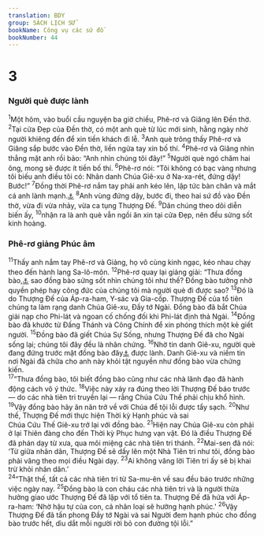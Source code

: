 ```yaml
---
translation: BDY
group: SÁCH LỊCH SỬ
bookName: Công vụ các sứ đồ 
bookNumber: 44
---
```


<div class="title"><h1>3</h1><h3>Người què được lành</h3></div>
<span class="verse cong_3_1"><sup>1</sup>Một hôm, vào buổi cầu nguyện ba giờ chiều, Phê-rơ và Giăng lên Đền thờ. </span>
<span class="verse cong_3_2"><sup>2</sup>Tại cửa Đẹp của Đền thờ, có một anh què từ lúc mới sinh, hằng ngày nhờ người khiêng đến để xin tiền khách đi lễ. </span>
<span class="verse cong_3_3"><sup>3</sup>Anh què trông thấy Phê-rơ và Giăng sắp bước vào Đền thờ, liền ngửa tay xin bố thí. </span>
<span class="verse cong_3_4"><sup>4</sup>Phê-rơ và Giăng nhìn thẳng mặt anh rồi bảo: “Anh nhìn chúng tôi đây!” </span>
<span class="verse cong_3_5"><sup>5</sup>Người què ngó chăm hai ông, mong sẽ được ít tiền bố thí. </span>
<span class="verse cong_3_6"><sup>6</sup>Phê-rơ nói: “Tôi không có bạc vàng nhưng tôi biếu anh điều tôi có: Nhân danh Chúa Giê-xu ở Na-xa-rét, đứng dậy! Bước!” </span>
<span class="verse cong_3_7"><sup>7</sup>Đồng thời Phê-rơ nắm tay phải anh kéo lên, lập tức bàn chân và mắt cá anh lành mạnh.<a href="#" data-toggle="tooltip" data-placement="bottom" title="Nt trở nên vững chắc">⚓</a> </span>
<span class="verse cong_3_8"><sup>8</sup>Anh vùng đứng dậy, bước đi, theo hai sứ đồ vào Đền thờ, vừa đi vừa nhảy, vừa ca tụng Thượng Đế.</span>
<span class="verse cong_3_9"><sup>9</sup>Dân chúng theo dõi diễn biến ấy, </span>
<span class="verse cong_3_10"><sup>10</sup>nhận ra là anh què vẫn ngồi ăn xin tại cửa Đẹp, nên đều sửng sốt kinh hoàng.</span>
<div class="title"><h3>Phê-rơ giảng Phúc âm</h3></div>
<span class="verse cong_3_11"><sup>11</sup>Thấy anh nắm tay Phê-rơ và Giảng, họ vô cùng kinh ngạc, kéo nhau chạy theo đến hành lang Sa-lô-môn. </span>
<span class="verse cong_3_12"><sup>12</sup>Phê-rơ quay lại giảng giải: “Thưa đồng bào,<a href="#" data-toggle="tooltip" data-placement="bottom" title="Nt người Y-sơ-ra-">⚓</a> sao đồng bào sửng sốt nhìn chúng tôi như thế? Đồng bào tưởng nhờ quyền phép hay công đức của chúng tôi mà người què đi được sao? </span>
<span class="verse cong_3_13"><sup>13</sup>Đó là do Thượng Đế của Áp-ra-ham, Y-sác và Gia-cốp. Thượng Đế của tổ tiên chúng ta làm rạng danh Chúa Giê-xu, Đầy tớ Ngài. Đồng bào đã bắt Chúa giải nạp cho Phi-lát và ngoan cố chống đối khi Phi-lát định thả Ngài. </span>
<span class="verse cong_3_14"><sup>14</sup>Đồng bào đã khước từ Đấng Thánh và Công Chính để xin phóng thích một kẻ giết người. </span>
<span class="verse cong_3_15"><sup>15</sup>Đồng bào đã giết Chúa Sự Sống, nhưng Thượng Đế đã cho Ngài sống lại; chúng tôi đây đều là nhân chứng. </span>
<span class="verse cong_3_16"><sup>16</sup>Nhờ tin danh Giê-xu, người què đang đứng trước mặt đồng bào đây<a href="#" data-toggle="tooltip" data-placement="bottom" title="Nt người què các ông thấy và biết">⚓</a> được lành. Danh Giê-xu và niềm tin nơi Ngài đã chữa cho anh này khỏi tật nguyền như đồng bào vừa chứng kiến.<br/></span>
<span class="verse cong_3_17"><sup>17</sup>“Thưa đồng bào, tôi biết đồng bào cũng như các nhà lãnh đạo đã hành động cách vô ý thức. </span>
<span class="verse cong_3_18"><sup>18</sup>Việc này xảy ra đúng theo lời Thượng Đế báo trước — do các nhà tiên tri truyền lại — rằng Chúa Cứu Thế phải chịu khổ hình. </span>
<span class="verse cong_3_19"><sup>19</sup>Vậy đồng bào hãy ăn năn trở về với Chúa để tội lỗi được tẩy sạch. </span>
<span class="verse cong_3_20"><sup>20</sup>Như thế, Thượng Đế mới thực hiện Thời kỳ Hạnh phúc và sai<br/>Chúa Cứu Thế Giê-xu trở lại với đồng bào.</span>
<span class="verse cong_3_21"><sup>21</sup>Hiện nay Chúa Giê-xu còn phải ở lại Thiên đàng cho đến Thời kỳ Phục hưng vạn vật. Đó là điều Thượng Đế đã phán dạy từ xưa, qua môi miệng các nhà tiên tri thánh. </span>
<span class="verse cong_3_22"><sup>22</sup>Mai-sen đã nói: ‘Từ giữa nhân dân, Thượng Đế sẽ dấy lên một Nhà Tiên tri như tôi, đồng bào phải vâng theo mọi điều Ngài dạy. </span>
<span class="verse cong_3_23"><sup>23</sup>Ai không vâng lời Tiên tri ấy sẽ bị khai trừ khỏi nhân dân.’<br/></span>
<span class="verse cong_3_24"><sup>24</sup>“Thật thế, tất cả các nhà tiên tri từ Sa-mu-ên về sau đều báo trước những việc ngày nay. </span>
<span class="verse cong_3_25"><sup>25</sup>Đồng bào là con cháu các nhà tiên tri và là người thừa hưởng giao ước Thượng Đế đã lập với tổ tiên ta. Thượng Đế đã hứa với Áp-ra-ham: ‘Nhờ hậu tự của con, cả nhân loại sẽ hưởng hạnh phúc.&#39; </span>
<span class="verse cong_3_26"><sup>26</sup>Vậy Thượng Đế đã tấn phong Đầy tớ Ngài và sai Người đem hạnh phúc cho đồng bào trước hết, dìu dắt mỗi người rời bỏ con đường tội lỗi.”</span>
